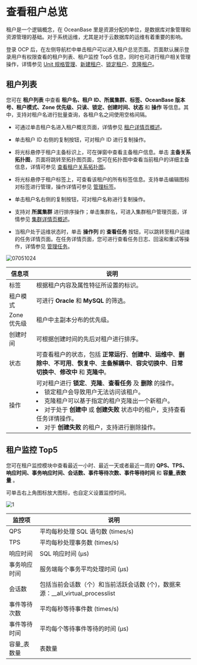 # 查看租户总览

租户是一个逻辑概念，在 OceanBase 里是资源分配的单位，是数据库对象管理和资源管理的基础。对于系统运维，尤其是对于云数据库的运维有着重要的影响。

登录 OCP 后，在左侧导航栏中单击租户可以进入租户总览页面。页面默认展示登录用户有权限查看的租户列表、租户监控 Top5 信息，同时也可进行租户相关管理操作，详情参见 [Unit 规格管理](../700.tenant-functions/400.manage-unit-specification.md)、[新建租户](../500.quickstart/600.quickstart-create-a-tenant.md)、[锁定租户](600.manage-a-tenant/300.locked-a-tenant.md)、[克隆租户](600.manage-a-tenant/350.clone-a-tenant.md)。

## 租户列表

您可在 **租户列表** 中查看 **租户名、租户 ID、所属集群、标签、OceanBase 版本号、租户模式、Zone 优先级、只读、锁定、创建时间、状态** 和 **操作** 等信息。其中，支持对租户名进行批量查询，各租户名之间使用空格间隔。

* 可通过单击租户名进入租户概览页面，详情参见 [租户详情页概述](600.manage-a-tenant/100.overview-of-the-tenant-details-page.md)。

* 单击租户 ID 右侧的复制按钮，可对租户 ID 进行复制操作。

* 将光标悬停于租户主备标识上，可在弹窗中查看主备租户信息。单击 **主备关系拓扑图**，页面将跳转至拓扑图页面，您可在拓扑图中查看当前租户的详细主备信息，详情可参见 [查看租户关系拓扑图](900.manage-tenant-topulogy/200.view-primary-standby-tenants-topology.md)。

* 将光标悬停于租户标签上，可查看该租户的所有标签信息。支持单击编辑图标对标签进行管理，操作详情可参见 [管理标签](../1600.system-management-features/300.manage-tags/100.tags-overview.md)。

* 单击租户名右侧的复制按钮，可对租户名称进行复制操作。

* 支持对 **所属集群** 进行排序操作；单击集群名，可进入集群租户管理页面，详情参见 [集群详情页概述](../600.cluster-functions/300.manage-a-cluster/200.overview-of-the-cluster-details-page.md)。

* 当租户处于运维状态时，单击 **操作列** 的 **查看任务** 按钮，可以跳转至租户运维的任务详情页面。在任务详情页面，您可进行查看任务日志、回滚和重试等操作，详情参见 [管理任务](../1600.system-management-features/600.manage-tasks.md)。

![07051024](https://obbusiness-private.oss-cn-shanghai.aliyuncs.com/doc/img/ocp/433/%E7%A7%9F%E6%88%B7%E5%88%97%E8%A1%A8.png)

|   信息项    |       说明     |
|----------|-----------|
| 标签  | 根据租户内容及属性特征所设置的标识。 |
| 租户模式     | 可进行 **Oracle** 和 **MySQL** 的筛选。   |
| Zone 优先级 | 租户中主副本分布的优先级。  |
| 创建时间     | 可根据创建时间的先后对租户进行排序。     |
| 状态       | 可查看租户的状态，包括 **正常运行**、**创建中**、**运维中**、**删除中**、**不可用**、**恢复中**、**主备解耦中**、**容灾切换中**、**日常切换中**、**修改中** 和 **克隆中**。     |
| 操作       | 可对租户进行 **锁定**、**克隆**、**查看任务** 及 **删除** 的操作。 <li>锁定租户会导致用户无法访问该租户。</li><li>克隆租户可以基于指定的租户克隆出一个新租户。</li><li>对于处于 **创建中** 或 **创建失败** 状态中的租户，支持查看任务详情操作。</li><li>对于 **创建失败** 的租户，支持进行删除操作。 </li>|

## 租户监控 Top5

您可在租户监控模块中查看最近一小时、最近一天或者最近一周的 **QPS、TPS、响应时间、事务响应时间、会话数、事件等待次数、事件等待时间** 和 **容量_表数量** 。

可单击右上角图标放大图标，也自定义设置监控时间。

![1](https://help-static-aliyun-doc.aliyuncs.com/assets/img/zh-CN/1912730261/p265457.png)

|   监控项    |                          说明                           |
|----------|-------------------------------------------------------|
| QPS      | 平均每秒处理 SQL 语句数 (times/s)                              |
| TPS      | 平均每秒处理事务数 (times/s)                                   |
| 响应时间 | SQL 响应时间 (μs)                                         |
| 事务响应时间   | 服务端每个事务平均处理时间 (μs)                                    |
| 会话数      | 包括当前会话数（个）和当前活跃会话数 (个)，数据来源：__all_virtual_processlist |
| 事件等待次数  | 平均每秒等待事件数 (times/s)                                   |
| 事件等待时间  | 平均每个等待事件等待的时间 (μs)                                    |
| 容量_表数量   | 表数量                                                   |
